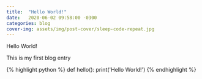 ```yaml
---
title:  "Hello World!"
date:   2020-06-02 09:58:00 -0300
categories: blog
cover-img: assets/img/post-cover/sleep-code-repeat.jpg
---
```


Hello World!

This is my first blog entry

{% highlight python %}
def hello():
    print('Hello World!')
{% endhighlight %}